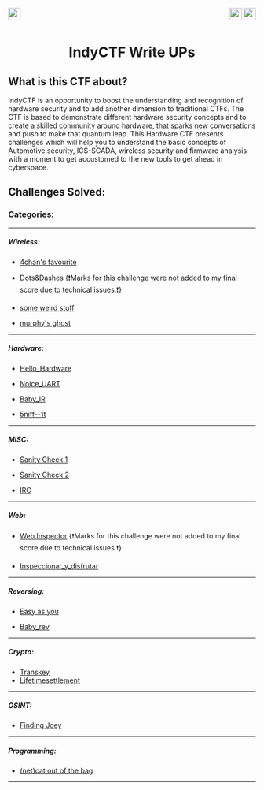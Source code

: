 <div >
<a href="https://indy.ctf.eng.run/"><img src="https://img.shields.io/badge/IndyCTF-Click%20to%20Play-green[700]" align="left" height="25"></a>

<a href="https://bi0s.in/hardware.html"><img src="https://img.shields.io/badge/teamBi0s-Hardware-black" height="25" align="right"></a>

<img src="https://img.shields.io/badge/Flags%20Found%3A-18-violet" height="25" align="right">


</div>

<br></br>

<div align="center">
    <h1>IndyCTF Write UPs</h1>
</div>

## What is this CTF about?
IndyCTF is an opportunity to boost the understanding and recognition of hardware security and to add another dimension to traditional CTFs. The CTF is based to demonstrate different hardware security concepts and to create a skilled community around hardware, that sparks new conversations and push to make that quantum leap. This Hardware CTF presents challenges which will help you to understand the basic concepts of Automotive security, ICS-SCADA, wireless security and firmware analysis with a moment to get accustomed to the new tools to get ahead in cyberspace.



## Challenges Solved: 

### Categories: 

--- 

##### Wireless: 
- [4chan's favourite](https://github.com/hitaarthh/IndyCTF_writeUps/blob/main/4chan's%20favourite.md)

- [Dots&Dashes](https://github.com/hitaarthh/IndyCTF_writeUps/blob/main/Dots%26Dashes.md) {❗️Marks for this challenge  were not added to my final score due to technical issues.❗️}

- [some weird stuff](https://github.com/hitaarthh/IndyCTF_writeUps/blob/main/some%20wierd%20stuff.md)

- [murphy's ghost](https://github.com/hitaarthh/IndyCTF_writeUps/blob/main/murphy's%20ghost.md)

-----

##### Hardware:

- [Hello_Hardware](https://github.com/hitaarthh/IndyCTF_writeUps/blob/main/Hello%20Hardware.md)

- [Noice_UART](https://github.com/hitaarthh/IndyCTF_writeUps/blob/main/Noice_UART.md)

- [Baby_IR](https://github.com/hitaarthh/IndyCTF_writeUps/blob/main/Baby_IR.md)

- [5niff--1t](https://github.com/hitaarthh/IndyCTF_writeUps/blob/main/5niff--1t.md)

---

##### MISC:
- [Sanity Check 1](https://github.com/hitaarthh/IndyCTF_writeUps/blob/main/Sanity%20Check%201.md)
- [Sanity Check 2](https://github.com/hitaarthh/IndyCTF_writeUps/blob/main/Sanity%20Check%202.md)

- [IRC](https://github.com/hitaarthh/IndyCTF_writeUps/blob/main/IRC.md)

---

##### Web:

- [Web Inspector](https://github.com/hitaarthh/IndyCTF_writeUps/blob/main/Web%20Inspector.md) {❗️Marks for this challenge  were not added to my final score due to technical issues.❗️}

- [Inspeccionar_y_disfrutar](https://github.com/hitaarthh/IndyCTF_writeUps/blob/main/Inspeccionar_y_disfrutar.md)

---

##### Reversing:

- [Easy as you](https://github.com/hitaarthh/IndyCTF_writeUps/blob/main/Easy%20as%20you.md)

- [Baby_rev](https://github.com/hitaarthh/IndyCTF_writeUps/blob/main/Baby_rev.md)

---

##### Crypto:
- [Transkey](https://github.com/hitaarthh/IndyCTF_writeUps/blob/main/Transkey.md)
- [Lifetimesettlement](https://github.com/hitaarthh/IndyCTF_writeUps/blob/main/Lifetimesettlement.md)

---
##### OSINT: 
- [Finding Joey](https://github.com/hitaarthh/IndyCTF_writeUps/blob/main/Finding%20Joey.md)

---

##### Programming:
- [(net)cat out of the bag](https://github.com/hitaarthh/IndyCTF_writeUps/blob/main/(net)cat%20out%20of%20the%20bag.md)

---

